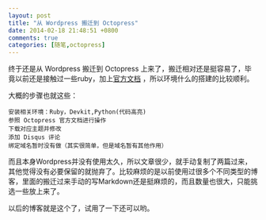 ```yaml
---
layout: post
title: "从 Wordpress 搬迁到 Octopress"
date: 2014-02-18 21:48:51 +0800
comments: true
categories: [随笔,octopress]
---
```


终于还是从 Wordpress 搬迁到 Octopress 上来了，搬迁相对还是挺容易了，毕竟以前还是接触过一些ruby，加上[官方文档](http://octopress.org/docs/setup/ "官方文档") ，所以环境什么的搭建的比较顺利。
<!--more-->
大概的步骤也就这些：
```
安装相关环境：Ruby，Devkit,Python(代码高亮)
参照 Octopress 官方文档进行操作
下载对应主题并修改
添加 Disqus 评论
绑定域名暂时没有做（其实很简单，但是域名暂有其他作用）
```
而且本身Wordpress并没有使用太久，所以文章很少，就手动复制了两篇过来，其他觉得没有必要保留的就抛弃了。比较麻烦的是以前使用过很多个不同类型的博客，里面的搬迁过来手动的写Markdown还是挺麻烦的，而且数量也很大，只能挑选一些放上来了。

以后的博客就是这个了，试用了一下还可以哟。